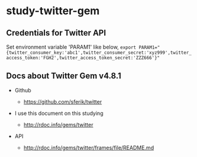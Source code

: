 study-twitter-gem
=================


Credentials for Twitter API
---------------------------
Set environment variable 'PARAM1' like below,
`export PARAM1="{twitter_consumer_key:'abc1',twitter_consumer_secret:'xyz999',twitter_access_token:'FGH2',twitter_access_token_secret:'ZZZ666'}"`


Docs about Twitter Gem v4.8.1
-----------------------------
* Github
  - https://github.com/sferik/twitter

* I use this document on this studying
  - http://rdoc.info/gems/twitter

* API 
  - http://rdoc.info/gems/twitter/frames/file/README.md

